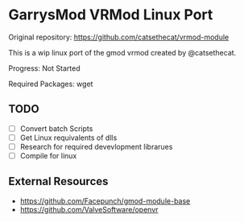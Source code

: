 # GarrysMod VRMod Linux Port
Original repository: https://github.com/catsethecat/vrmod-module

This is a wip linux port of the gmod vrmod created by @catsethecat.

Progress: Not Started

Required Packages: wget

## TODO
- [ ] Convert batch Scripts
- [ ] Get Linux requivalents of dlls
- [ ] Research for required devevlopment librarues
- [ ] Compile for linux

## External Resources
- https://github.com/Facepunch/gmod-module-base
- https://github.com/ValveSoftware/openvr